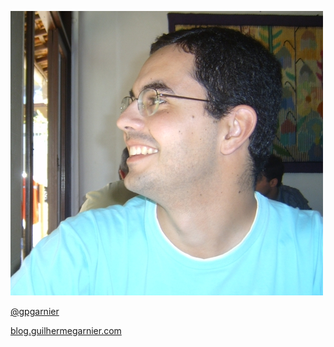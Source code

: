 ![eu](images/eu.jpg)

[@gpgarnier](http://twitter.com/gpgarnier)

[blog.guilhermegarnier.com](http://blog.guilhermegarnier.com)
